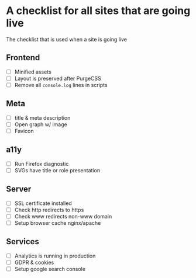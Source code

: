 # A checklist for all sites that are going live
The checklist that is used when a site is going live

## Frontend
- [ ] Minified assets
- [ ] Layout is preserved after PurgeCSS 
- [ ] Remove all `console.log` lines in scripts

## Meta
- [ ] title & meta description
- [ ] Open graph w/ image
- [ ] Favicon

## a11y
- [ ] Run Firefox diagnostic
- [ ] SVGs have title or role presentation

## Server
- [ ] SSL certificate installed
- [ ] Check http redirects to https
- [ ] Check www redirects non-www domain
- [ ] Setup browser cache nginx/apache

## Services
- [ ] Analytics is running in production
- [ ] GDPR & cookies
- [ ] Setup google search console
